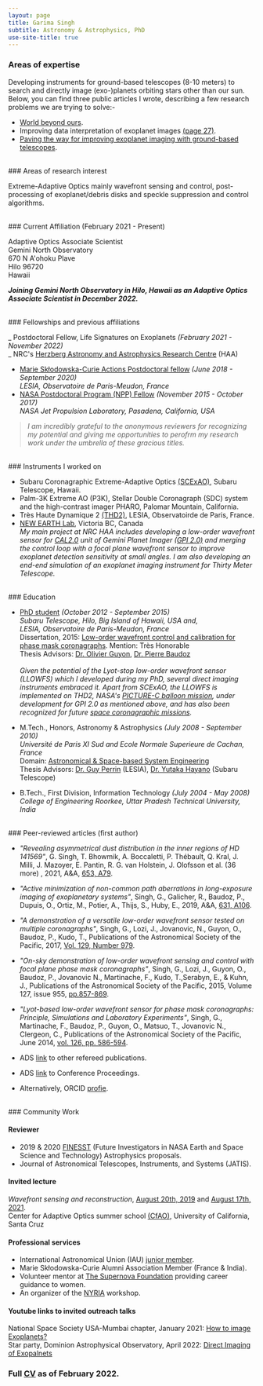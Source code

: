 ```yaml
---
layout: page
title: Garima Singh
subtitle: Astronomy & Astrophysics, PhD
use-site-title: true
---
```


### Areas of expertise

Developing instruments for ground-based telescopes (8-10 meters) to search and directly image (exo-)planets orbiting stars other than our sun. Below, you can find three public articles I wrote, describing a few research problems we are trying to solve:-  <br />
- [World beyond ours](https://www.esperluette-research-outreach.com/single-post/2019/07/08/Worlds-beyond-ours).
- Improving data interpretation of exoplanet images [(page 27)](Page27_MCAA_Newsletter_December_2019_v5.pdf).
- [Paving the way for improving exoplanet imaging with ground-based telescopes](PRJ5-EXOPLANETS-Prfd_v4.pdf).

<br />
### Areas of research interest

Extreme-Adaptive Optics mainly wavefront sensing and control, post-processing of exoplanet/debris disks and speckle suppression and control algorithms.

<br />
### Current Affiliation (February 2021 - Present)

Adaptive Optics Associate Scientist <br />
Gemini North Observatory <br />
670 N A'ohoku Plave <br />
Hilo 96720 <br />
Hawaii

_<b>Joining Gemini North Observatory in Hilo, Hawaii as an Adaptive Optics Associate Scientist in December 2022.</b>_ 

<br />
### Fellowships and previous affiliations

_ Postdoctoral Fellow, Life Signatures on Exoplanets _(February 2021 - November 2022)_ <br /> 
_ NRC's [Herzberg Astronomy and Astrophysics Research Centre](https://astroherzberg.org/) (HAA) <br />
- [Marie Skłodowska-Curie Actions Postdoctoral fellow](https://thd-bench.lesia.obspm.fr/team-10/)  _(June 2018 - September 2020)_ <br /> 
_LESIA, Observatoire de Paris-Meudon, France_
- [NASA Postdoctoral Program (NPP) Fellow](https://npp.usra.edu/fellows/former-fellows/?year=2017) _(November 2015 - October 2017)_ <br /> 
_NASA Jet Propulsion Laboratory, Pasadena, California, USA_ 

>_I am incredibly grateful to the anonymous reviewers for recognizing my potential and giving me opportunities to perofrm my research work under the umbrella of these gracious titles._

<br />
### Instruments I worked on

- Subaru Coronagraphic Extreme-Adaptive Optics [(SCExAO)](https://www.naoj.org/Projects/SCEXAO/scexaoWEB/000home.web/indexm.html), Subaru Telescope, Hawaii.
- Palm-3K Extreme AO (P3K), Stellar Double Coronagraph (SDC) system and the high-contrast imager PHARO, Palomar Mountain, California.
- Très Haute Dynamique 2 [(THD2)](https://thd-bench.lesia.obspm.fr/team-10/), LESIA, Observatoirde de Paris, France.
- [NEW EARTH Lab](https://www.spiedigitallibrary.org/conference-proceedings-of-spie/11448/114486Y/Optical-design-and-preliminary-results-of-NEW-EARTH-first-Canadian/10.1117/12.2561803.full?SSO=1), Victoria BC, Canada <br />
  _My main project at NRC HAA includes developing a low-order wavefront sensor for [CAL2.0](https://ui.adsabs.harvard.edu/abs/2020SPIE11448E..73M/abstract) unit of Gemini Planet Imager [(GPI 2.0)](https://www.spiedigitallibrary.org/conference-proceedings-of-spie/11447/114471S/GPI-20-upgrading-the-Gemini-Planet-Imager/10.1117/12.2562578.full) and merging the control loop with a focal plane wavefront sensor to improve exoplanet detection sensitivity at small angles. I am also developing an end-end simulation of an exoplanet imaging instrument for Thirty Meter Telescope._

<br />
### Education

- [PhD student](https://www.naoj.org/Projects/SCEXAO/scexaoWEB/060team.web/010team.web/indexm.html) _(October 2012 - September 2015)_ <br />
_Subaru Telescope, Hilo, Big Island of Hawaii, USA and, <br />
LESIA, Observatoire de Paris-Meudon, France_ <br />
Dissertation, 2015: [Low-order wavefront control and calibration for phase mask coronagraphs](https://hal.archives-ouvertes.fr/tel-01221421). Mention: Très Honorable <br />
Thesis Advisors: [Dr. Olivier Guyon](https://subarutelescope.org/staff/guyon/), [Dr. Pierre Baudoz](https://www.linkedin.com/in/baudoz-pierre-b0b00a27/?originalSubdomain=fr) <br /> <br />
_Given the potential of the Lyot-stop low-order wavefront sensor (LLOWFS) which I developed during my PhD, several direct imaging instruments embraced it. Apart from SCExAO, the LLOWFS is implemented on THD2, NASA's [PICTURE-C balloon mission](https://www.spiedigitallibrary.org/conference-proceedings-of-spie/9605/960519/The-low-order-wavefront-sensor-for-the-PICTURE-C-mission/10.1117/12.2188238.full?SSO=1), under development for GPI 2.0 as mentioned above, and has also been recognized for future [space coronagraphic missions](https://baas.aas.org/pub/2020n7i215/release/1)._

- M.Tech., Honors, Astronomy & Astrophysics _(July 2008 - September 2010)_ <br />
_Université de Paris XI Sud and Ecole Normale Superieure de Cachan, France_ <br />
Domain: [Astronomical & Space-based System Engineering](http://ufe.obspm.fr/Master/Master-2-Outils-et-Systemes-de-l-Astronomie-et-de-l-Espace/Master-degree/) <br />
Thesis Advisors: [Dr. Guy Perrin](https://www.insu.cnrs.fr/fr/personne/guy-perrin) (LESIA), [Dr. Yutaka Hayano](https://www.researchgate.net/profile/Yutaka_Hayano) (Subaru Telescope)

- B.Tech., First Division, Information Technology _(July 2004 - May 2008)_ <br />
_College of Engineering Roorkee, Uttar Pradesh Technical University, India_

<br />
### Peer-reviewed articles (first author)

- _"Revealing asymmetrical dust distribution in the inner regions of HD 141569"_,
G. Singh, T. Bhowmik, A. Boccaletti, P. Thébault, Q. Kral, J. Milli, J. Mazoyer, E. Pantin, R. G. van Holstein, J. Olofsson et al. (36 more) , 2021, A&A, [653, A79](https://www.aanda.org/component/article?access=doi&doi=10.1051/0004-6361/202140319).  <br /> 

- _"Active minimization of non-common path aberrations in long-exposure imaging of exoplanetary systems"_,
Singh, G., Galicher, R., Baudoz, P., Dupuis, O., Ortiz, M., Potier, A., Thijs, S., Huby, E., 2019, A&A, [631, A106](https://www.aanda.org/articles/aa/abs/2019/11/aa36206-19/aa36206-19.html).  <br />

- _"A demonstration of a versatile low-order wavefront sensor tested on multiple coronagraphs"_,
Singh, G., Lozi, J., Jovanovic, N., Guyon, O., Baudoz, P., Kudo, T., Publications of the Astronomical Society
of the Pacific, 2017, [Vol. 129, Number 979](https://iopscience.iop.org/article/10.1088/1538-3873/aa76c1/meta).  <br />

- _"On-sky demonstration of low-order wavefront sensing and control with focal plane phase mask coronagraphs"_,
Singh, G., Lozi, J., Guyon, O., Baudoz, P., Jovanovic N., Martinache, F., Kudo, T.,Serabyn, E., & Kuhn, J., Publications of the Astronomical Society of the Pacific, 2015, Volume 127, issue 955, [pp.857-869](https://iopscience.iop.org/article/10.1086/682726?fromSearchPage=true).  <br />

- _"Lyot-based low-order wavefront sensor for phase mask coronagraphs: Principle, Simulations and Laboratory Experiments"_,
Singh, G., Martinache, F., Baudoz, P., Guyon, O., Matsuo, T., Jovanovic N., Clergeon, C., Publications of the Astronomical Society of the Pacific, June 2014, [vol. 126, pp. 586-594](https://iopscience.iop.org/article/10.1086/677048).  <br />

- ADS [link](https://ui.adsabs.harvard.edu/public-libraries/mIDtSBIcSxmzHIz-SxrjkA) to other refereed publications.
- ADS [link](https://ui.adsabs.harvard.edu/public-libraries/V36n3qzlTKm3JWwlH3B8yw) to Conference Proceedings.
- Alternatively, ORCID [profie](https://orcid.org/0000-0001-8224-9106).

<br />
### Community Work

#### Reviewer

- 2019 & 2020 [FINESST](https://nspires.nasaprs.com/external/solicitations/summary.do?solId=%7B913A7DEE-2747-6539-130C-0AB1E2322F42%7D&path=future&method=init) (Future Investigators in NASA Earth and Space Science and Technology) Astrophysics proposals.
- Journal of Astronomical Telescopes, Instruments, and Systems (JATIS).

#### Invited lecture

_Wavefront sensing and reconstruction_, [August 20th, 2019](/CfAO_final_talk_GS.pdf) and [August 17th, 2021](/CfAO_talk_2021_final_17August2021.pdf). <br />
Center for Adaptive Optics summer school [(CfAO)](https://cfao.ucolick.org/aosummer/2021/schedule.html), University of California, Santa Cruz
<br />
#### Professional services
- International Astronomical Union (IAU) [junior member](https://www.iau.org/administration/membership/individual/19074/).
- Marie Skłodowska-Curie Alumni Association Member (France & India).
- Volunteer mentor at [The Supernova Foundation](https://www.supernovafoundation.org/mentorbios) providing career guidance to women.
- An organizer of the [NYRIA](https://nyriastronomy.github.io/) workshop. 

#### Youtube links to invited outreach talks

National Space Society USA-Mumbai chapter, January 2021: [How to image Exoplanets?](https://www.youtube.com/watch?v=dtFX8FQqrPY&feature=youtu.be)<br />
Star party, Dominion Astrophysical Observatory, April 2022: [Direct Imaging of Exopalnets](https://centreoftheuniverse.org/events/2022/1/22/star-party-jan-22nd-6525f-sw6x6)
<br />
### Full [CV](/CV_GS_Feb2022.pdf) as of February 2022.
